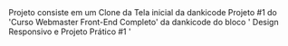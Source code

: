 ##
Projeto consiste em um Clone da Tela inicial da dankicode
Projeto #1 do 'Curso Webmaster Front-End Completo' da dankicode
do bloco ' Design Responsivo e Projeto Prático #1 '
 
